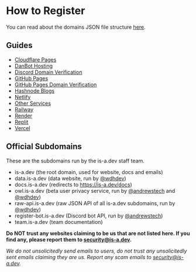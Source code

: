 # How to Register
You can read about the domains JSON file structure [here](domain-structure/index.md).

## Guides
- [Cloudflare Pages](cloudflare-pages/index.md)
- [DanBot Hosting](dbh/index.md)
- [Discord Domain Verification](discord-verification/index.md)
- [GitHub Pages](github-pages/index.md)
- [GitHub Pages Domain Verification](github-pages-verification/index.md)
- [Hashnode Blogs](hashnode/index.md)
- [Netlify](netlify/index.md)
- [Other Services](other/index.md)
- [Railway](railway/index.md)
- [Render](render/index.md)
- [Replit](replit/index.md)
- [Vercel](vercel/index.md)

## Official Subdomains
These are the subdomains run by the is-a.dev staff team.

- is-a.dev (the root domain, used for website, docs and emails)
- data.is-a.dev (data website, run by [@wdhdev](https://github.com/wdhdev))
- docs.is-a.dev (redirects to https://is-a.dev/docs)
- owl.is-a.dev (beta user privacy service, run by [@andrewstech](https://github.com/andrewstech) and [@wdhdev](https://github.com/wdhdev))
- raw-api.is-a.dev (raw JSON API of all is-a.dev subdomains, run by [@wdhdev](https://github.com/wdhdev))
- register-bot.is-a.dev (Discord bot API, run by [@andrewstech](https://github.com/andrewstech))
- team.is-a.dev (team documentation)

**Do NOT trust any websites claiming to be us that are not listed here. If you find any, please report them to [security@is-a.dev](mailto:security@is-a.dev).**

*We do not unsolicitedly send emails to users, do not trust any unsolicitedly sent emails claiming they are us. Report any scam emails to [security@is-a.dev](mailto:security@is-a.dev).*
